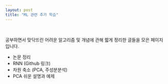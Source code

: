 ```yaml
---
layout: post
title: "ML 관련 추가 학습"
---
```


<br>

공부하면서 맞닥뜨린 어려운 알고리즘 및 개념에 관해 짧게 정리한 글들을 모은 페이지입니다.

- 논문 정리
- RNN (Github 링크)
- 차원 축소 (PCA, 주성분분석)
- PCA 쉬운 설명과 예제

